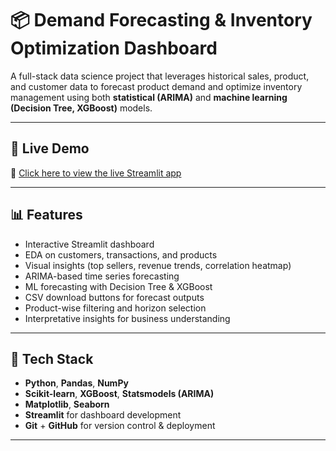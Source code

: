 # 📦 Demand Forecasting & Inventory Optimization Dashboard

A full-stack data science project that leverages historical sales, product, and customer data to forecast product demand and optimize inventory management using both **statistical (ARIMA)** and **machine learning (Decision Tree, XGBoost)** models.

---

## 🚀 Live Demo

🔗 [Click here to view the live Streamlit app](https://ml-project--demand-forecasting-dashboard-ea94pdhdwmun4yzi5gac9.streamlit.app/)

---

## 📊 Features

- Interactive Streamlit dashboard
- EDA on customers, transactions, and products
- Visual insights (top sellers, revenue trends, correlation heatmap)
- ARIMA-based time series forecasting
- ML forecasting with Decision Tree & XGBoost
- CSV download buttons for forecast outputs
- Product-wise filtering and horizon selection
- Interpretative insights for business understanding

---

## 🧠 Tech Stack

- **Python**, **Pandas**, **NumPy**
- **Scikit-learn**, **XGBoost**, **Statsmodels (ARIMA)**
- **Matplotlib**, **Seaborn**
- **Streamlit** for dashboard development
- **Git** + **GitHub** for version control & deployment

---

